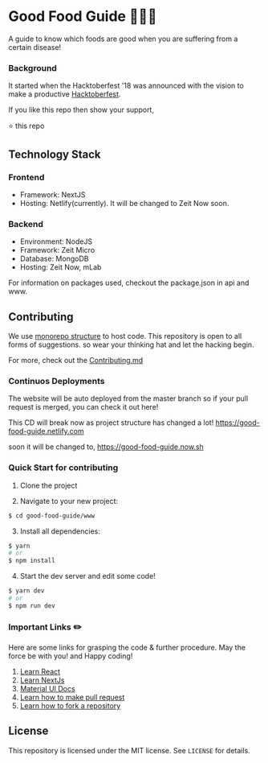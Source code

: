 # Good Food Guide :tada::tada::smile:

A guide to know which foods are good when you are suffering from a certain disease!

### Background

It started when the Hacktoberfest '18 was announced with the vision to make a productive [Hacktoberfest](https://hacktoberfest.digitalocean.com/).

If you like this repo then show your support,

:star: this repo

## Technology Stack

### Frontend

- Framework: NextJS
- Hosting: Netlify(currently). It will be changed to Zeit Now soon.

### Backend

- Environment: NodeJS
- Framework: Zeit Micro
- Database: MongoDB
- Hosting: Zeit Now, mLab

For information on packages used, checkout the package.json in api and www.

## Contributing

We use [monorepo structure](https://trunkbaseddevelopment.com/monorepos/) to host code. This repository is open to all forms of suggestions. so wear your thinking hat and let the hacking begin.

For more, check out the [Contributing.md](https://github.com/drex44/good-food-guide/blob/master/CONTRIBUTING.md)

### Continuos Deployments

The website will be auto deployed from the master branch so if your pull request is merged, you can check it out here!

This CD will break now as project structure has changed a lot!
https://good-food-guide.netlify.com

soon it will be changed to,
https://good-food-guide.now.sh

### Quick Start for contributing

1.  Clone the project

2.  Navigate to your new project:

```bash
$ cd good-food-guide/www
```

3.  Install all dependencies:

```bash
$ yarn
# or
$ npm install
```

4.  Start the dev server and edit some code!

```bash
$ yarn dev
# or
$ npm run dev
```

### Important Links :pencil2:

Here are some links for grasping the code & further procedure. May the force be with you! and Happy coding!

1. [Learn React](https://reactjs.org/docs/hello-world.html)
2. [Learn NextJs](https://nextjs.org/learn)
3. [Material UI Docs](http://material-ui.com)
4. [Learn how to make pull request](https://help.github.com/articles/creating-a-pull-request/)
5. [Learn how to fork a repository](https://help.github.com/articles/fork-a-repo/)

## License

This repository is licensed under the MIT license. See `LICENSE` for
details.
